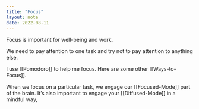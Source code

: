 ```yaml
---
title: "Focus"
layout: note
date: 2022-08-11
---
```


Focus is important for well-being and work.

We need to pay attention to one task and try not to pay attention to anything else.

I use [[Pomodoro]] to help me focus. Here are some other [[Ways-to-Focus]].

When we focus on a particular task, we engage our [[Focused-Mode]] part of the brain. It’s also important to engage your [[Diffused-Mode]] in a mindful way, 

